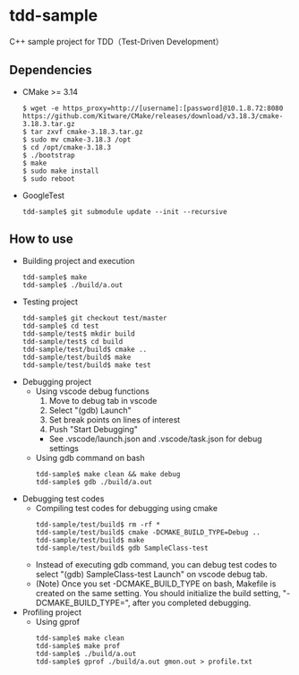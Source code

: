 # tdd-sample
C++ sample project for TDD（Test-Driven Development）

## Dependencies
- CMake >= 3.14
    ```
    $ wget -e https_proxy=http://[username]:[password]@10.1.8.72:8080 https://github.com/Kitware/CMake/releases/download/v3.18.3/cmake-3.18.3.tar.gz
    $ tar zxvf cmake-3.18.3.tar.gz
    $ sudo mv cmake-3.18.3 /opt
    $ cd /opt/cmake-3.18.3
    $ ./bootstrap
    $ make
    $ sudo make install
    $ sudo reboot
    ```
- GoogleTest
    ```
    tdd-sample$ git submodule update --init --recursive
    ```

## How to use
- Building project and execution
    ```
    tdd-sample$ make
    tdd-sample$ ./build/a.out
    ```
- Testing project
    ```
    tdd-sample$ git checkout test/master
    tdd-sample$ cd test
    tdd-sample/test$ mkdir build
    tdd-sample/test$ cd build
    tdd-sample/test/build$ cmake ..
    tdd-sample/test/build$ make
    tdd-sample/test/build$ make test
    ```
- Debugging project
    - Using vscode debug functions
        1. Move to debug tab in vscode
        2. Select "(gdb) Launch"
        3. Set break points on lines of interest
        4. Push "Start Debugging"
        - See .vscode/launch.json and .vscode/task.json for debug settings
    - Using gdb command on bash
        ```
        tdd-sample$ make clean && make debug
        tdd-sample$ gdb ./build/a.out
        ```
- Debugging test codes
    - Compiling test codes for debugging using cmake
        ```
        tdd-sample/test/build$ rm -rf *
        tdd-sample/test/build$ cmake -DCMAKE_BUILD_TYPE=Debug ..
        tdd-sample/test/build$ make
        tdd-sample/test/build$ gdb SampleClass-test
        ```
    - Instead of executing gdb command, you can debug test codes to select "(gdb) SampleClass-test Launch" on vscode debug tab.
    - (Note) Once you set -DCMAKE_BUILD_TYPE on bash, Makefile is created on the same setting. You should initialize the build setting, "-DCMAKE_BUILD_TYPE=", after you completed debugging.
- Profiling project
    - Using gprof
        ```
        tdd-sample$ make clean
        tdd-sample$ make prof
        tdd-sample$ ./build/a.out
        tdd-sample$ gprof ./build/a.out gmon.out > profile.txt
        ```
